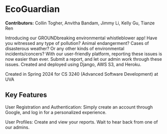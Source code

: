 # EcoGuardian

__Contributors:__ Collin Togher, Anvitha Bandam, Jimmy Li, Kelly Gu, Tianze Ren

Introducing our GROUNDbreaking environmental whistleblower app! Have you witnessed any type of pollution? Animal endangerment? Cases of disasterous weather? Or any other kinds of environmental incidents/concers? With our user-friendly platform, reporting these issues is now easier than ever. Submit a report, and let our admin work through these issues. Created and deployed using Django, AWS S3, and Heroku.

Created in Spring 2024 for CS 3240 (Advanced Software Development) at UVA

## Key Features
User Registration and Authentication: Simply create an account through Google, and log in for a personalized experience. 

User Profiles: Create and view your reports. Wait to hear back from one of our admins.






